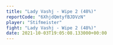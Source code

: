 ```yaml
---
title: "Lady Vashj - Wipe 2 (48%)"
reportCode: "6XhjdQmtyfBJDVzN"
player: "Stifmeister"
fight: "Lady Vashj - Wipe 2 (48%)"
date: 2021-10-03T19:05:08.133000+00:00
---
```

